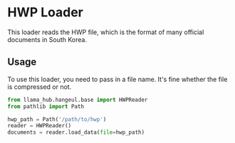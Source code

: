 # HWP Loader

This loader reads the HWP file, which is the format of many official documents in South Korea.

## Usage

To use this loader, you need to pass in a file name. It's fine whether the file is compressed or not.

```python
from llama_hub.hangeul.base import HWPReader
from pathlib import Path

hwp_path = Path('/path/to/hwp')
reader = HWPReader()
documents = reader.load_data(file=hwp_path)
```
